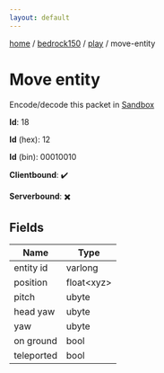 ```yaml
---
layout: default
---
```


[home](/)  /  [bedrock150](/protocol/bedrock150)  /  [play](/protocol/bedrock150/play)  /  move-entity

# Move entity

Encode/decode this packet in [Sandbox](../../../sandbox/bedrock150#Play.MoveEntity)

**Id**: 18

**Id** (hex): 12

**Id** (bin): 00010010

**Clientbound**: ✔️

**Serverbound**: ✖️

## Fields

Name | Type
---|---
entity id | varlong
position | float&lt;xyz&gt;
pitch | ubyte
head yaw | ubyte
yaw | ubyte
on ground | bool
teleported | bool

